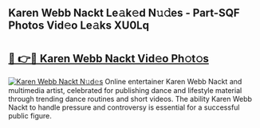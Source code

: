 ## Karen Webb Nackt Le𝚊k𝚎d N𝚞𝚍es - Part-SQF Photos Vid𝚎o Le𝚊ks XU0Lq

# <h2><a href="http://fb9vkj.evod.top/?m=Karen+Webb+Nackt">🔗 👉🔴 Karen Webb Nackt Vid𝚎o Ph𝚘t𝚘s</a></h2>

[![Karen Webb Nackt N𝚞d𝚎s](https://i.imgur.com/8V9OHl7.gif)](http://fb9vkj.evod.top/?m=Karen+Webb+Nackt)
Online entertainer Karen Webb Nackt and multimedia artist, celebrated for publishing dance and lifestyle material through trending dance routines and short videos. The ability Karen Webb Nackt to handle pressure and controversy is essential for a successful public figure. 
